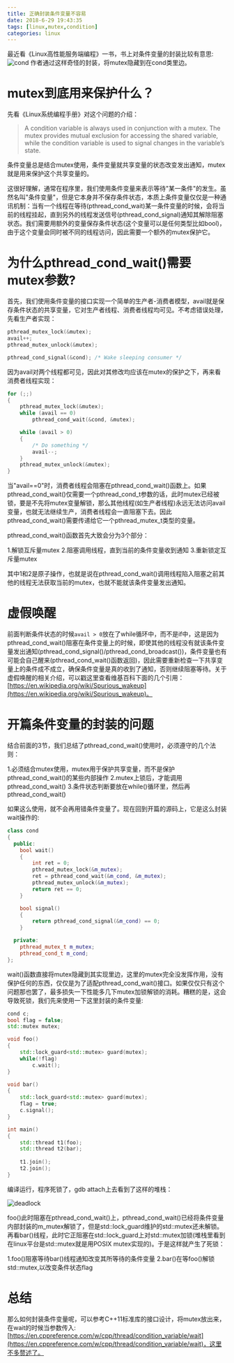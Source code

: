```yaml
---
title: 正确封装条件变量不容易
date: 2018-6-29 19:43:35
tags: [linux,mutex,condition]
categories: linux
---
```


最近看《Linux高性能服务端编程》一书，书上对条件变量的封装比较有意思:
![cond](https://baixiangcpp.oss-cn-shanghai.aliyuncs.com/blog/condition/cond.png)
作者通过这样奇怪的封装，将mutex隐藏到在cond类里边。<!-- more -->

# mutex到底用来保护什么？

先看《Linux系统编程手册》对这个问题的介绍：

> A condition variable is always used in conjunction with a mutex. The mutex provides mutual exclusion for accessing the shared variable, while the condition variable is used to signal changes in the variable’s state. 

条件变量总是结合mutex使用，条件变量就共享变量的状态改变发出通知，mutex就是用来保护这个共享变量的。

这很好理解，通常在程序里，我们使用条件变量来表示等待"某一条件"的发生。虽然名叫"条件变量"，但是它本身并不保存条件状态，本质上条件变量仅仅是一种通讯机制：当有一个线程在等待(pthread_cond_wait)某一条件变量的时候，会将当前的线程挂起，直到另外的线程发送信号(pthread_cond_signal)通知其解除阻塞状态。我们需要用额外的变量保存条件状态(这个变量可以是任何类型比如bool)，由于这个变量会同时被不同的线程访问，因此需要一个额外的mutex保护它。

# 为什么pthread_cond_wait()需要mutex参数?

首先，我们使用条件变量的接口实现一个简单的生产者-消费者模型，avail就是保存条件状态的共享变量，它对生产者线程、消费者线程均可见。不考虑错误处理，先看生产者实现：

```C
pthread_mutex_lock(&mutex);
avail++;
pthread_mutex_unlock(&mutex);

pthread_cond_signal(&cond); /* Wake sleeping consumer */
```

因为avail对两个线程都可见，因此对其修改均应该在mutex的保护之下，再来看消费者线程实现：

```C
for (;;)
{
    pthread_mutex_lock(&mutex);
    while (avail == 0)
        pthread_cond_wait(&cond, &mutex);

    while (avail > 0)
    {
        /* Do something */
        avail--;
    }
    pthread_mutex_unlock(&mutex);
}
```

当"avail==0"时，消费者线程会阻塞在pthread_cond_wait()函数上。如果pthread_cond_wait()仅需要一个pthread_cond_t参数的话，此时mutex已经被锁，要是不先将mutex变量解锁，那么其他线程(如生产者线程)永远无法访问avail变量，也就无法继续生产，消费者线程会一直阻塞下去。因此pthread_cond_wait()需要传递给它一个pthread_mutex_t类型的变量。

pthread_cond_wait()函数首先大致会分为3个部分：

1.解锁互斥量mutex
2.阻塞调用线程，直到当前的条件变量收到通知
3.重新锁定互斥量mutex

其中1和2是原子操作，也就是说在pthread_cond_wait()调用线程陷入阻塞之前其他的线程无法获取当前的mutex，也就不能就该条件变量发出通知。

# 虚假唤醒

前面判断条件状态的时候`avail > 0`放在了while循环中，而不是if中，这是因为pthread_cond_wait()阻塞在条件变量上的时候，即使其他的线程没有就该条件变量发出通知(pthread_cond_signal()/pthread_cond_broadcast())，条件变量也有可能会自己醒来(pthread_cond_wait()函数返回)，因此需要重新检查一下共享变量上的条件成不成立，确保条件变量是真的收到了通知，否则继续阻塞等待。关于虚假唤醒的相关介绍，可以戳这里查看维基百科下面的几个引用：[https://en.wikipedia.org/wiki/Spurious_wakeup](https://en.wikipedia.org/wiki/Spurious_wakeup)。

# 开篇条件变量的封装的问题

结合前面的3节，我们总结了pthread_cond_wait()使用时，必须遵守的几个法则：

1.必须结合mutex使用，mutex用于保护共享变量，而不是保护pthread_cond_wait()的某些内部操作
2.mutex上锁后，才能调用pthread_cond_wait()
3.条件状态判断要放在while()循环里，然后再pthread_cond_wait()

如果这么使用，就不会再用错条件变量了。现在回到开篇的源码上，它是这么封装wait操作的:

```C++
class cond
{
  public:
    bool wait()
    {
        int ret = 0;
        pthread_mutex_lock(&m_mutex);
        ret = pthread_cond_wait(&m_cond, &m_mutex);
        pthread_mutex_unlock(&m_mutex);
        return ret == 0;
    }

    bool signal()
    {
        return pthread_cond_signal(&m_cond) == 0;
    }

  private:
    pthread_mutex_t m_mutex;
    pthread_cond_t m_cond;
};
```

wait()函数直接将mutex隐藏到其实现里边，这里的mutex完全没发挥作用，没有保护任何的东西，仅仅是为了适配pthread_cond_wait()接口。如果仅仅只有这个问题那也罢了，最多损失一下性能多几下mutex加锁解锁的消耗。糟糕的是，这会导致死锁，我们先来使用一下这里封装的条件变量:

```C++
cond c;
bool flag = false;
std::mutex mutex;

void foo()
{
    std::lock_guard<std::mutex> guard(mutex);
    while(!flag)
        c.wait();
}

void bar()
{
    std::lock_guard<std::mutex> guard(mutex);
    flag = true;
    c.signal();
}

int main()
{
    std::thread t1(foo);
    std::thread t2(bar);
    
    t1.join();
    t2.join();
}
```

编译运行，程序死锁了，gdb attach上去看到了这样的堆栈：

![deadlock](https://baixiangcpp.oss-cn-shanghai.aliyuncs.com/blog/condition/deadlock.png)

foo()此时阻塞在pthread_cond_wait()上，pthread_cond_wait()已经将条件变量内部封装的m_mutex解锁了，但是std::lock_guard维护的std::mutex还未解锁。再看bar()线程，此时它正阻塞在std::lock_guard上对std::mutex加锁(堆栈里看到在linux平台是std::mutex就是用POSIX mutex实现的)。于是这样就产生了死锁：

1.foo()阻塞等待bar()线程通知改变其所等待的条件变量
2.bar()在等foo()解锁std::mutex,以改变条件状态flag

# 总结

那么如何封装条件变量呢，可以参考C++11标准库的接口设计，将mutex放出来，在wait的时候当参数传入:[https://en.cppreference.com/w/cpp/thread/condition_variable/wait](https://en.cppreference.com/w/cpp/thread/condition_variable/wait)，这里不多赘述了。
